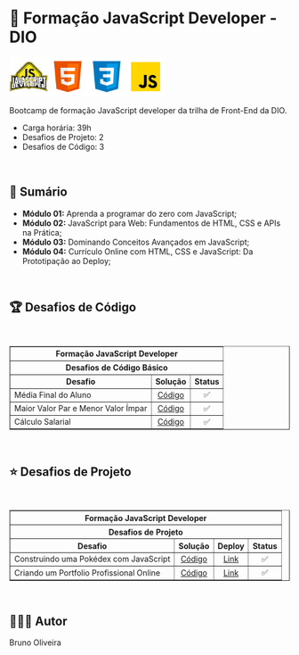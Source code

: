 # 📌 **Formação JavaScript Developer - DIO**

<img src="./assets/imagem/logo.webp" width="70" alt="Icone do Bootcamp JavaScript Developer"><img src="./assets/imagem/html.svg" width="70" alt="Icone HTML5"><img src="./assets/imagem/css.svg" width="70" alt="Icone CSS3"><img src="./assets/imagem/javascript.svg" width="70" alt="Icone JavaScript">

Bootcamp de formação JavaScript developer da trilha de Front-End da DIO.

- Carga horária: 39h
- Desafios de Projeto: 2
- Desafios de Código: 3

<br>

## 📎 **Sumário**
- **Módulo 01:** Aprenda a programar do zero com JavaScript;
- **Módulo 02:** JavaScript para Web: Fundamentos de HTML, CSS e APIs na Prática;
- **Módulo 03:** Dominando Conceitos Avançados em JavaScript;
- **Módulo 04:** Currículo Online com HTML, CSS e JavaScript: Da Prototipação ao Deploy;

<br>

## 🏆 **Desafios de Código**

<br>

<table border=1>
    <tr>
        <th colspan="3" style="text-align:center"><b>Formação JavaScript Developer</b></th>
    </tr>
    <tr>
        <th colspan="3" style="text-align:center">Desafios de Código Básico</th>
    </tr>
    <tr>
        <th style="text-align:center">Desafio</th>
        <th style="text-align:center">Solução</th>
        <th style="text-align:center">Status</th>
    </tr>
    <tr>
        <td>Média Final do Aluno</td>
        <td style="text-align:center"><a href="https://github.com/BrunoOliveira16/Formacao-JavaScript-Developer-DIO/tree/main/TRILHA-JAVASCRIPT-MODULO-01/DESAFIOS-DE-CODIGO/DesafioDeCodigo01">Código</a></td>
        <td style="text-align:center; vertical-align: middle">✅</td>
    </tr>
    <tr>
        <td>Maior Valor Par e Menor Valor Ímpar</td>
        <td style="text-align:center"><a href="https://github.com/BrunoOliveira16/Formacao-JavaScript-Developer-DIO/tree/main/TRILHA-JAVASCRIPT-MODULO-01/DESAFIOS-DE-CODIGO/DesafioDeCodigo02">Código</a></td>
        <td style="text-align:center; vertical-align: middle">✅</td>
    </tr>
    <tr>
        <td>Cálculo Salarial</td>
        <td style="text-align:center"><a href="https://github.com/BrunoOliveira16/Formacao-JavaScript-Developer-DIO/tree/main/TRILHA-JAVASCRIPT-MODULO-01/DESAFIOS-DE-CODIGO/DesafioDeCodigo03">Código</a></td>
        <td style="text-align:center; vertical-align: middle">✅</td>
    </tr>
</table>

<br>

## ⭐ **Desafios de Projeto**

<br>

<table border=1>
    <tr>
        <th colspan="4" style="text-align:center"><b>Formação JavaScript Developer</b></th>
    </tr>
    <tr>
        <th colspan="4" style="text-align:center">Desafios de Projeto</th>
    </tr>
    <tr>
        <th style="text-align:center">Desafio</th>
        <th style="text-align:center">Solução</th>
        <th style="text-align:center">Deploy</th>
        <th style="text-align:center">Status</th>
    </tr>
    <tr>
        <td>Construindo uma Pokédex com JavaScript</td>
        <td style="text-align:center"><a href="https://github.com/BrunoOliveira16/Formacao-JavaScript-Developer-DIO/tree/main/TRILHA-JAVASCRIPT-MODULO-02/DESAFIO-DE-PROJETO">Código</a></td>
        <td style="text-align:center"><a href="https://brunooliveira16.github.io/Formacao-JavaScript-Developer-DIO/TRILHA-JAVASCRIPT-MODULO-02/DESAFIO-DE-PROJETO/index.html">Link</a></td>
        <td style="text-align:center; vertical-align: middle">✅</td>
    </tr>
    <tr>
        <td>Criando um Portfolio Profissional Online</td>
        <td style="text-align:center"><a href="#">Código</a></td>
        <td style="text-align:center"><a href="#">Link</a></td>
        <td style="text-align:center; vertical-align: middle">✅</td>
    </tr>
</table>

<br>

## 🙋🏻‍♂️ **Autor**
Bruno Oliveira